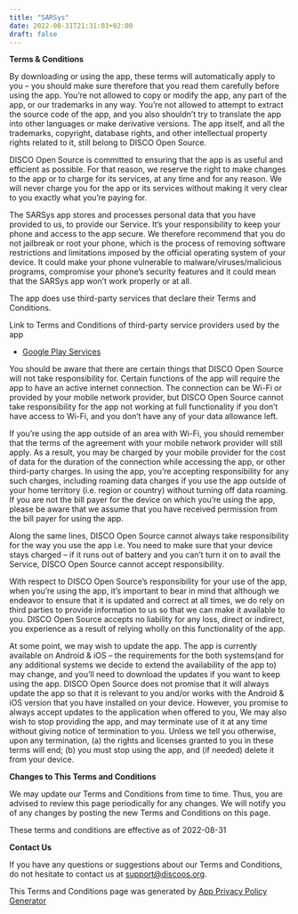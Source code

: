 ```yaml
---
title: "SARSys"
date: 2022-08-31T21:31:03+02:00
draft: false
---
```


**Terms & Conditions**

By downloading or using the app, these terms will automatically apply to you – you should make sure therefore that 
you read them carefully before using the app. You’re not allowed to copy or modify the app, any part of the app, 
or our trademarks in any way. You’re not allowed to attempt to extract the source code of the app, and you also 
shouldn’t try to translate the app into other languages or make derivative versions. The app itself, and all the 
trademarks, copyright, database rights, and other intellectual property rights related to it, still belong to 
DISCO Open Source.

DISCO Open Source is committed to ensuring that the app is as useful and efficient as possible. For that reason, 
we reserve the right to make changes to the app or to charge for its services, at any time and for any reason. We 
will never charge you for the app or its services without making it very clear to you exactly what you’re paying 
for.

The SARSys app stores and processes personal data that you have provided to us, to provide our Service. It’s your 
responsibility to keep your phone and access to the app secure. We therefore recommend that you do not jailbreak 
or root your phone, which is the process of removing software restrictions and limitations imposed by the official 
operating system of your device. It could make your phone vulnerable to malware/viruses/malicious programs, 
compromise your phone’s security features and it could mean that the SARSys app won’t work properly or at all.

The app does use third-party services that declare their Terms and Conditions.

Link to Terms and Conditions of third-party service providers used by the app

*   [Google Play Services](https://policies.google.com/terms)

You should be aware that there are certain things that DISCO Open Source will not take responsibility for. Certain 
functions of the app will require the app to have an active internet connection. The connection can be Wi-Fi or 
provided by your mobile network provider, but DISCO Open Source cannot take responsibility for the app not working 
at full functionality if you don’t have access to Wi-Fi, and you don’t have any of your data allowance left.

If you’re using the app outside of an area with Wi-Fi, you should remember that the terms of the agreement with 
your mobile network provider will still apply. As a result, you may be charged by your mobile provider for the 
cost of data for the duration of the connection while accessing the app, or other third-party charges. In using 
the app, you’re accepting responsibility for any such charges, including roaming data charges if you use the app 
outside of your home territory (i.e. region or country) without turning off data roaming. If you are not the bill 
payer for the device on which you’re using the app, please be aware that we assume that you have received 
permission from the bill payer for using the app.

Along the same lines, DISCO Open Source cannot always take responsibility for the way you use the app i.e. You 
need to make sure that your device stays charged – if it runs out of battery and you can’t turn it on to avail the 
Service, DISCO Open Source cannot accept responsibility.

With respect to DISCO Open Source’s responsibility for your use of the app, when you’re using the app, it’s 
important to bear in mind that although we endeavor to ensure that it is updated and correct at all times, we do 
rely on third parties to provide information to us so that we can make it available to you. DISCO Open Source 
accepts no liability for any loss, direct or indirect, you experience as a result of relying wholly on this 
functionality of the app.

At some point, we may wish to update the app. The app is currently available on Android & iOS – the requirements 
for the both systems(and for any additional systems we decide to extend the availability of the app to) may 
change, and you’ll need to download the updates if you want to keep using the app. DISCO Open Source does not 
promise that it will always update the app so that it is relevant to you and/or works with the Android & iOS 
version that you have installed on your device. However, you promise to always accept updates to the application 
when offered to you, We may also wish to stop providing the app, and may terminate use of it at any time without 
giving notice of termination to you. Unless we tell you otherwise, upon any termination, (a) the rights and 
licenses granted to you in these terms will end; (b) you must stop using the app, and (if needed) delete it from 
your device.

**Changes to This Terms and Conditions**

We may update our Terms and Conditions from time to time. Thus, you are advised to review this page periodically 
for any changes. We will notify you of any changes by posting the new Terms and Conditions on this page.

These terms and conditions are effective as of 2022-08-31

**Contact Us**

If you have any questions or suggestions about our Terms and Conditions, do not hesitate to contact us at 
support@discoos.org.

This Terms and Conditions page was generated by [App Privacy Policy 
Generator](https://app-privacy-policy-generator.nisrulz.com/)


